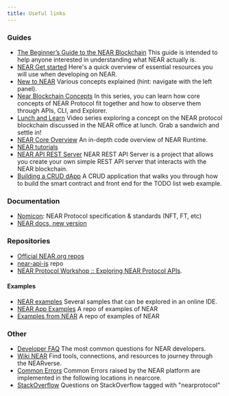 ```yaml
---
title: Useful links
---
```


### Guides

- [The Beginner’s Guide to the NEAR Blockchain](https://near.org/blog/the-beginners-guide-to-the-near-blockchain/) This guide is intended to help anyone interested in understanding what NEAR actually is.
- [NEAR Get started](https://docs.near.org/docs/develop/basics/react/getting-started) Here's a quick overview of essential resources you will use when developing on NEAR.
- [New to NEAR](https://docs.near.org/docs/concepts/new-to-near) Various concepts explained (hint: navigate with the left panel).
- [Near Blockchain Concepts](https://www.youtube.com/playlist?list=PL9tzQn_TEuFWJwvBg5V6EVa2DtYL_-2lJ) In this series, you can learn how core concepts of NEAR Protocol fit together and how to observe them through APIs, CLI, and Explorer.
- [Lunch and Learn](https://www.youtube.com/playlist?list=PL9tzQn_TEuFW_t9QDzlQJZpEQnhcZte2y) Video series exploring a concept on the NEAR protocol blockchain discussed in the NEAR office at lunch. Grab a sandwich and settle in!
- [NEAR Core Overview](https://www.youtube.com/playlist?list=PL9tzQn_TEuFV4qlts0tVgndnytFs4QSYo) An in-depth code overview of NEAR Runtime.
- [NEAR tutorials](https://docs.near.org/docs/tutorials/overview)
- [NEAR API REST Server](https://docs.near.org/docs/api/rest-server/overview) NEAR REST API Server is a project that allows you create your own simple REST API server that interacts with the NEAR blockchain.
- [Building a CRUD dApp](https://docs.near.org/docs/tutorials/apps/todos-crud-app#introduction) A CRUD application that walks you through how to build the smart contract and front end for the TODO list web example.

### Documentation

- [Nomicon](https://nomicon.io/): NEAR Protocol specification & standards (NFT, FT, etc)
- [NEAR docs, new version](https://near-docs.io/develop/welcome)

### Repositories

- [Official NEAR.org repos](https://github.com/orgs/near/repositories)
- [near-api-js](https://github.com/near/near-api-js) repo
- [NEAR Protocol Workshop :: Exploring NEAR Protocol APIs](https://github.com/near-examples/workshop--exploring-near-apis#activityhello-near-shell).

#### Examples

- [NEAR examples](https://examples.near.org/) Several samples that can be explored in an online IDE.
- [NEAR App Examples](https://github.com/near-apps) A repo of examples of NEAR
- [Examples from NEAR](https://github.com/near-examples) A repo of examples of NEAR

### Other

- [Developer FAQ](https://docs.near.org/docs/faq/developer-faq) The most common questions for NEAR developers.
- [Wiki NEAR](https://wiki.near.org/) Find tools, connections, and resources to journey through the NEARverse.
- [Common Errors](https://docs.near.org/docs/roles/integrator/errors/error-implementation#runtimeerror) Common Errors raised by the NEAR platform are implemented in the following locations in nearcore.
- [StackOverflow](https://stackoverflow.com/questions/tagged/nearprotocol) Questions on StackOverflow tagged with "nearprotocol"
